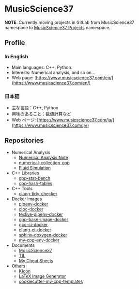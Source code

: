 # MusicScience37

**NOTE**: Currently moving projects in GitLab from MusicScience37 namespace to [MusicScience37 Projects](https://gitlab.com/MusicScience37Projects) namespace.

## Profile

### In English

- Main languages: C++, Python.
- Interests: Numerical analysis, and so on...
- Web page: [https://www.musicscience37.com/en/](https://www.musicscience37.com/en/)

### 日本語

- 主な言語：C++, Python
- 興味のあること：数値計算など
- Web ページ: [https://www.musicscience37.com/ja/](https://www.musicscience37.com/ja/)

## Repositories

- Numerical Analysis
  - [Numerical Analysis Note](https://gitlab.com/MusicScience37Projects/numerical-analysis/numerical-analysis-note)
  - [numerical-collection-cpp](https://gitlab.com/MusicScience37/numerical-collection-cpp)
  - [Fluid Simulation](https://gitlab.com/MusicScience37/fluid-simulation)
- C++ Libraries
  - [cpp-stat-bench](https://gitlab.com/MusicScience37/cpp-stat-bench)
  - [cpp-hash-tables](https://gitlab.com/MusicScience37/cpp-hash-tables)
- C++ Tools
  - [clang-tidy-checker](https://gitlab.com/MusicScience37/clang-tidy-checker)
- Docker Images
  - [pipenv-docker](https://gitlab.com/MusicScience37Projects/docker/pipenv-docker)
  - [cloc-docker](https://gitlab.com/MusicScience37Projects/docker/cloc-docker)
  - [texlive-pipenv-docker](https://gitlab.com/MusicScience37Projects/docker/texlive-pipenv-docker)
  - [cpp-base-image-docker](https://gitlab.com/MusicScience37Projects/docker/cpp-base-image-docker)
  - [gcc-ci-docker](https://gitlab.com/MusicScience37Projects/docker/gcc-ci-docker)
  - [clang-ci-docker](https://gitlab.com/MusicScience37Projects/docker/clang-ci-docker)
  - [sphinx-doxygen-docker](https://gitlab.com/MusicScience37Projects/docker/sphinx-doxygen-docker)
  - [my-cpp-env-docker](https://gitlab.com/MusicScience37Projects/docker/my-cpp-env-docker)
- Documents
  - [MusicScience37](https://gitlab.com/MusicScience37/MusicScience37)
  - [TIL](https://gitlab.com/MusicScience37/til)
  - [My Cheat Sheets](https://gitlab.com/MusicScience37/my-cheat-sheets)
- Others
  - [KIcon](https://gitlab.com/MusicScience37/kicon)
  - [LaTeX Image Generator](https://gitlab.com/MusicScience37/latex-image-generator)
  - [cookiecutter-my-cpp-templates](https://gitlab.com/MusicScience37/cookiecutter-my-cpp-templates)
